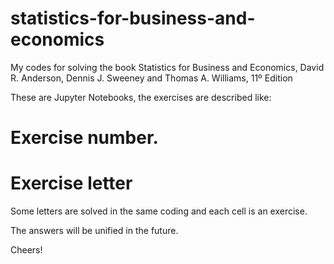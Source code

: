 # statistics-for-business-and-economics
My codes for solving the book Statistics for Business and Economics, David R. Anderson, Dennis J. Sweeney and Thomas A. Williams, 11º Edition

These are Jupyter Notebooks, the exercises are described like:
# Exercise number.
# Exercise letter

Some letters are solved in the same coding and each cell is an exercise.

The answers will be unified in the future.

Cheers!
